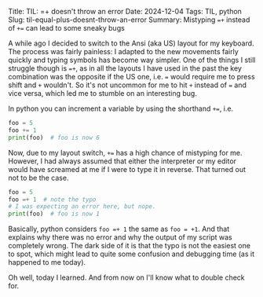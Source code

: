 Title: TIL: =+ doesn't throw an error
Date: 2024-12-04
Tags: TIL, python
Slug: til-equal-plus-doesnt-throw-an-error
Summary: Mistyping `=+` instead of `+=` can lead to some sneaky bugs


A while ago I decided to switch to the Ansi (aka US) layout for my keyboard. The process was fairly painless: I adapted to the new movements fairly quickly and typing symbols has become way simpler. One of the things I still struggle though is `=+`, as in all the layouts I have used in the past the key combination was the opposite if the US one, i.e. `=` would require me to press shift and `+` wouldn't. So it's not uncommon for me to hit `+` instead of `=` and vice versa, which led me to stumble on an interesting bug.

In python you can increment a variable by using the shorthand `+=`, i.e.

```python
foo = 5
foo += 1
print(foo)  # foo is now 6
```

Now, due to my layout switch, `+=` has a high chance of mistyping for me. However, I had always assumed that either the interpreter or my editor would have screamed at me if I were to type it in reverse. That turned out not to be the case.

```python
foo = 5
foo =+ 1  # note the typo
# I was expecting an error here, but nope.
print(foo)  # foo is now 1
```

Basically, python considers `foo =+ 1` the same as `foo = +1`. And that explains why there was no error and why the output of my script was completely wrong. The dark side of it is that the typo is not the easiest one to spot, which might lead to quite some confusion and debugging time (as it happened to me today).

Oh well, today I learned. And from now on I'll know what to double check for.
